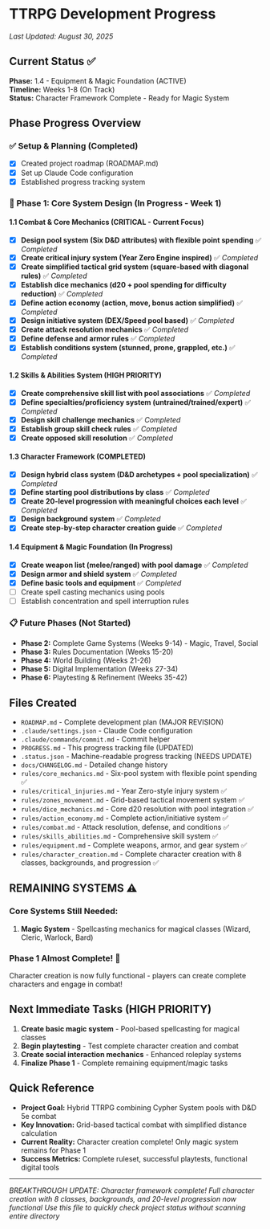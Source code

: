 # TTRPG Development Progress

*Last Updated: August 30, 2025*

## Current Status ✅ 
**Phase:** 1.4 - Equipment & Magic Foundation (ACTIVE)  
**Timeline:** Weeks 1-8 (On Track)  
**Status:** Character Framework Complete - Ready for Magic System  

## Phase Progress Overview

### ✅ Setup & Planning (Completed)
- [x] Created project roadmap (ROADMAP.md)
- [x] Set up Claude Code configuration
- [x] Established progress tracking system

### 🔄 Phase 1: Core System Design (In Progress - Week 1)

#### 1.1 Combat & Core Mechanics (CRITICAL - Current Focus)
- [x] **Design pool system (Six D&D attributes) with flexible point spending** ✅ *Completed*
- [x] **Create critical injury system (Year Zero Engine inspired)** ✅ *Completed*
- [x] **Create simplified tactical grid system (square-based with diagonal rules)** ✅ *Completed*
- [x] **Establish dice mechanics (d20 + pool spending for difficulty reduction)** ✅ *Completed*
- [x] **Define action economy (action, move, bonus action simplified)** ✅ *Completed*
- [x] **Design initiative system (DEX/Speed pool based)** ✅ *Completed*
- [x] **Create attack resolution mechanics** ✅ *Completed*
- [x] **Define defense and armor rules** ✅ *Completed*
- [x] **Establish conditions system (stunned, prone, grappled, etc.)** ✅ *Completed*

#### 1.2 Skills & Abilities System (HIGH PRIORITY)
- [x] **Create comprehensive skill list with pool associations** ✅ *Completed*
- [x] **Define specialties/proficiency system (untrained/trained/expert)** ✅ *Completed*
- [x] **Design skill challenge mechanics** ✅ *Completed*
- [x] **Establish group skill check rules** ✅ *Completed*
- [x] **Create opposed skill resolution** ✅ *Completed*

#### 1.3 Character Framework (COMPLETED)
- [x] **Design hybrid class system (D&D archetypes + pool specialization)** ✅ *Completed*
- [x] **Define starting pool distributions by class** ✅ *Completed*
- [x] **Create 20-level progression with meaningful choices each level** ✅ *Completed*
- [x] **Design background system** ✅ *Completed*
- [x] **Create step-by-step character creation guide** ✅ *Completed*

#### 1.4 Equipment & Magic Foundation (In Progress)
- [x] **Create weapon list (melee/ranged) with pool damage** ✅ *Completed*
- [x] **Design armor and shield system** ✅ *Completed*
- [x] **Define basic tools and equipment** ✅ *Completed*
- [ ] Create spell casting mechanics using pools
- [ ] Establish concentration and spell interruption rules

### 📋 Future Phases (Not Started)
- **Phase 2:** Complete Game Systems (Weeks 9-14) - Magic, Travel, Social
- **Phase 3:** Rules Documentation (Weeks 15-20)
- **Phase 4:** World Building (Weeks 21-26)
- **Phase 5:** Digital Implementation (Weeks 27-34)
- **Phase 6:** Playtesting & Refinement (Weeks 35-42)

## Files Created
- `ROADMAP.md` - Complete development plan (MAJOR REVISION)
- `.claude/settings.json` - Claude Code configuration
- `.claude/commands/commit.md` - Commit helper
- `PROGRESS.md` - This progress tracking file (UPDATED)
- `.status.json` - Machine-readable progress tracking (NEEDS UPDATE)
- `docs/CHANGELOG.md` - Detailed change history
- `rules/core_mechanics.md` - Six-pool system with flexible point spending ✅
- `rules/critical_injuries.md` - Year Zero-style injury system ✅
- `rules/zones_movement.md` - Grid-based tactical movement system ✅
- `rules/dice_mechanics.md` - Core d20 resolution with pool integration ✅
- `rules/action_economy.md` - Complete action/initiative system ✅
- `rules/combat.md` - Attack resolution, defense, and conditions ✅
- `rules/skills_abilities.md` - Comprehensive skill system ✅
- `rules/equipment.md` - Complete weapons, armor, and gear system ✅
- `rules/character_creation.md` - Complete character creation with 8 classes, backgrounds, and progression ✅

## REMAINING SYSTEMS ⚠️

### Core Systems Still Needed:
1. **Magic System** - Spellcasting mechanics for magical classes (Wizard, Cleric, Warlock, Bard)

### Phase 1 Almost Complete! 🎉
Character creation is now fully functional - players can create complete characters and engage in combat!

## Next Immediate Tasks (HIGH PRIORITY)
1. **Create basic magic system** - Pool-based spellcasting for magical classes
2. **Begin playtesting** - Test complete character creation and combat
3. **Create social interaction mechanics** - Enhanced roleplay systems
4. **Finalize Phase 1** - Complete remaining equipment/magic tasks

## Quick Reference
- **Project Goal:** Hybrid TTRPG combining Cypher System pools with D&D 5e combat
- **Key Innovation:** Grid-based tactical combat with simplified distance calculation
- **Current Reality:** Character creation complete! Only magic system remains for Phase 1
- **Success Metrics:** Complete ruleset, successful playtests, functional digital tools

---
*BREAKTHROUGH UPDATE: Character framework complete! Full character creation with 8 classes, backgrounds, and 20-level progression now functional*
*Use this file to quickly check project status without scanning entire directory*